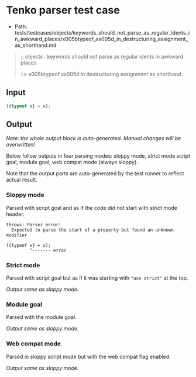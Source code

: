 # Tenko parser test case

- Path: tests/testcases/objects/keywords_should_not_parse_as_regular_idents_in_awkward_places/x005btypeof_xx005d_in_destructuring_assignment_as_shorthand.md

> :: objects : keywords should not parse as regular idents in awkward places
>
> ::> x005btypeof xx005d in destructuring assignment as shorthand

## Input

`````js
({typeof x} = x);
`````

## Output

_Note: the whole output block is auto-generated. Manual changes will be overwritten!_

Below follow outputs in four parsing modes: sloppy mode, strict mode script goal, module goal, web compat mode (always sloppy).

Note that the output parts are auto-generated by the test runner to reflect actual result.

### Sloppy mode

Parsed with script goal and as if the code did not start with strict mode header.

`````
throws: Parser error!
  Expected to parse the start of a property but found an unknown modifier

({typeof x} = x);
         ^------- error
`````

### Strict mode

Parsed with script goal but as if it was starting with `"use strict"` at the top.

_Output same as sloppy mode._

### Module goal

Parsed with the module goal.

_Output same as sloppy mode._

### Web compat mode

Parsed in sloppy script mode but with the web compat flag enabled.

_Output same as sloppy mode._
